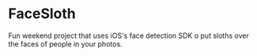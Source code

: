 FaceSloth
=========
Fun weekend project that uses iOS's face detection SDK o put sloths over the faces of people in your photos.
